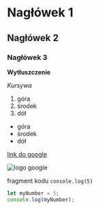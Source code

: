 
# Nagłówek 1
## Nagłówek 2
### Nagłówek 3

**Wytłuszczenie**

*Kursywa*

1. góra
1. środek
1. dół

- góra
- środek
- dół

[link do google](https://google.com)

![logo google](https://github.com/rafalek96/homepage/blob/main/Modu%C5%8202/images/google.png?raw=true)

fragment kodu `console.log(5)`

```javascript
let myNumber = 5;
console.log(myNumber);
```